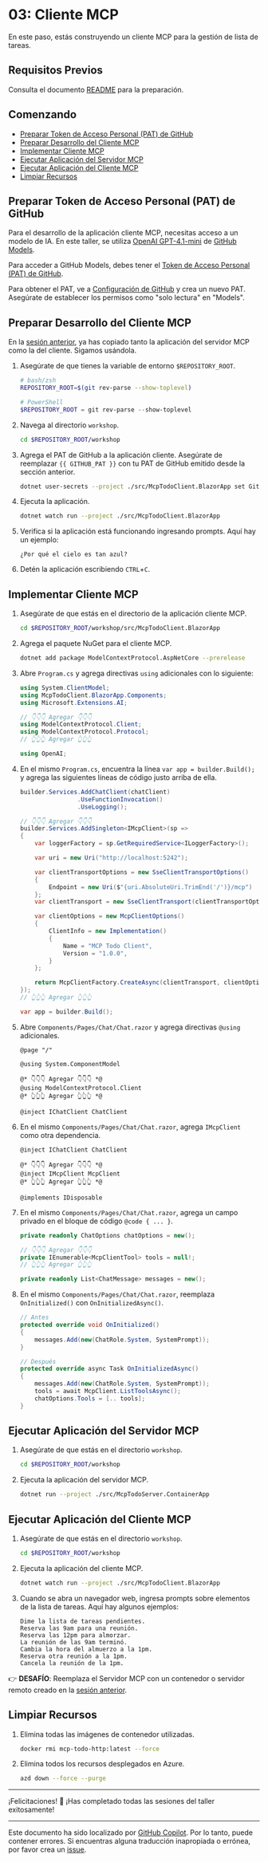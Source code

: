 # 03: Cliente MCP

En este paso, estás construyendo un cliente MCP para la gestión de lista de tareas.

## Requisitos Previos

Consulta el documento [README](../README.md#requisitos-previos) para la preparación.

## Comenzando

- [Preparar Token de Acceso Personal (PAT) de GitHub](#preparar-token-de-acceso-personal-pat-de-github)
- [Preparar Desarrollo del Cliente MCP](#preparar-desarrollo-del-cliente-mcp)
- [Implementar Cliente MCP](#implementar-cliente-mcp)
- [Ejecutar Aplicación del Servidor MCP](#ejecutar-aplicación-del-servidor-mcp)
- [Ejecutar Aplicación del Cliente MCP](#ejecutar-aplicación-del-cliente-mcp)
- [Limpiar Recursos](#limpiar-recursos)

## Preparar Token de Acceso Personal (PAT) de GitHub

Para el desarrollo de la aplicación cliente MCP, necesitas acceso a un modelo de IA. En este taller, se utiliza [OpenAI GPT-4.1-mini](https://github.com/marketplace/models/azure-openai/gpt-4-1-mini) de [GitHub Models](https://github.com/marketplace?type=models).

Para acceder a GitHub Models, debes tener el [Token de Acceso Personal (PAT) de GitHub](https://docs.github.com/authentication/keeping-your-account-and-data-secure/managing-your-personal-access-tokens).

Para obtener el PAT, ve a [Configuración de GitHub](https://github.com/settings/personal-access-tokens/new) y crea un nuevo PAT. Asegúrate de establecer los permisos como "solo lectura" en "Models".

## Preparar Desarrollo del Cliente MCP

En la [sesión anterior](./01-mcp-server.md), ya has copiado tanto la aplicación del servidor MCP como la del cliente. Sigamos usándola.

1. Asegúrate de que tienes la variable de entorno `$REPOSITORY_ROOT`.

   ```bash
   # bash/zsh
   REPOSITORY_ROOT=$(git rev-parse --show-toplevel)
   ```

   ```powershell
   # PowerShell
   $REPOSITORY_ROOT = git rev-parse --show-toplevel
   ```

1. Navega al directorio `workshop`.

    ```bash
    cd $REPOSITORY_ROOT/workshop
    ```

1. Agrega el PAT de GitHub a la aplicación cliente. Asegúrate de reemplazar `{{ GITHUB_PAT }}` con tu PAT de GitHub emitido desde la sección anterior.

    ```bash
    dotnet user-secrets --project ./src/McpTodoClient.BlazorApp set GitHubModels:Token "{{ GITHUB_PAT }}"
    ```

1. Ejecuta la aplicación.

    ```bash
    dotnet watch run --project ./src/McpTodoClient.BlazorApp
    ```

1. Verifica si la aplicación está funcionando ingresando prompts. Aquí hay un ejemplo:

    ```text
    ¿Por qué el cielo es tan azul?
    ```

1. Detén la aplicación escribiendo `CTRL`+`C`.

## Implementar Cliente MCP

1. Asegúrate de que estás en el directorio de la aplicación cliente MCP.

    ```bash
    cd $REPOSITORY_ROOT/workshop/src/McpTodoClient.BlazorApp
    ```

1. Agrega el paquete NuGet para el cliente MCP.

    ```bash
    dotnet add package ModelContextProtocol.AspNetCore --prerelease
    ```

1. Abre `Program.cs` y agrega directivas `using` adicionales con lo siguiente:

    ```csharp
    using System.ClientModel;
    using McpTodoClient.BlazorApp.Components;
    using Microsoft.Extensions.AI;
    
    // 👇👇👇 Agregar 👇👇👇
    using ModelContextProtocol.Client;
    using ModelContextProtocol.Protocol;
    // 👆👆👆 Agregar 👆👆👆
    
    using OpenAI;
    ```

1. En el mismo `Program.cs`, encuentra la línea `var app = builder.Build();` y agrega las siguientes líneas de código justo arriba de ella.

    ```csharp
    builder.Services.AddChatClient(chatClient)
                    .UseFunctionInvocation()
                    .UseLogging();
    
    // 👇👇👇 Agregar 👇👇👇
    builder.Services.AddSingleton<IMcpClient>(sp =>
    {
        var loggerFactory = sp.GetRequiredService<ILoggerFactory>();
    
        var uri = new Uri("http://localhost:5242");
    
        var clientTransportOptions = new SseClientTransportOptions()
        {
            Endpoint = new Uri($"{uri.AbsoluteUri.TrimEnd('/')}/mcp")
        };
        var clientTransport = new SseClientTransport(clientTransportOptions, loggerFactory);
    
        var clientOptions = new McpClientOptions()
        {
            ClientInfo = new Implementation()
            {
                Name = "MCP Todo Client",
                Version = "1.0.0",
            }
        };
    
        return McpClientFactory.CreateAsync(clientTransport, clientOptions, loggerFactory).GetAwaiter().GetResult();
    });
    // 👆👆👆 Agregar 👆👆👆
    
    var app = builder.Build();
    ```

1. Abre `Components/Pages/Chat/Chat.razor` y agrega directivas `@using` adicionales.

    ```razor
    @page "/"
    
    @using System.ComponentModel
    
    @* 👇👇👇 Agregar 👇👇👇 *@
    @using ModelContextProtocol.Client
    @* 👆👆👆 Agregar 👆👆👆 *@
    
    @inject IChatClient ChatClient
    ```

1. En el mismo `Components/Pages/Chat/Chat.razor`, agrega `IMcpClient` como otra dependencia.

    ```razor
    @inject IChatClient ChatClient
    
    @* 👇👇👇 Agregar 👇👇👇 *@
    @inject IMcpClient McpClient
    @* 👆👆👆 Agregar 👆👆👆 *@
    
    @implements IDisposable
    ```

1. En el mismo `Components/Pages/Chat/Chat.razor`, agrega un campo privado en el bloque de código `@code { ... }`.

    ```csharp
    private readonly ChatOptions chatOptions = new();
    
    // 👇👇👇 Agregar 👇👇👇
    private IEnumerable<McpClientTool> tools = null!;
    // 👆👆👆 Agregar 👆👆👆
    
    private readonly List<ChatMessage> messages = new();
    ```

1. En el mismo `Components/Pages/Chat/Chat.razor`, reemplaza `OnInitialized()` con `OnInitializedAsync()`.

    ```csharp
    // Antes
    protected override void OnInitialized()
    {
        messages.Add(new(ChatRole.System, SystemPrompt));
    }
    
    // Después
    protected override async Task OnInitializedAsync()
    {
        messages.Add(new(ChatRole.System, SystemPrompt));
        tools = await McpClient.ListToolsAsync();
        chatOptions.Tools = [.. tools];
    }
    ```

## Ejecutar Aplicación del Servidor MCP

1. Asegúrate de que estás en el directorio `workshop`.

    ```bash
    cd $REPOSITORY_ROOT/workshop
    ```

1. Ejecuta la aplicación del servidor MCP.

    ```bash
    dotnet run --project ./src/McpTodoServer.ContainerApp
    ```

## Ejecutar Aplicación del Cliente MCP

1. Asegúrate de que estás en el directorio `workshop`.

    ```bash
    cd $REPOSITORY_ROOT/workshop
    ```

1. Ejecuta la aplicación del cliente MCP.

    ```bash
    dotnet watch run --project ./src/McpTodoClient.BlazorApp
    ```

1. Cuando se abra un navegador web, ingresa prompts sobre elementos de la lista de tareas. Aquí hay algunos ejemplos:

    ```text
    Dime la lista de tareas pendientes.
    Reserva las 9am para una reunión.
    Reserva las 12pm para almorzar.
    La reunión de las 9am terminó.
    Cambia la hora del almuerzo a la 1pm.
    Reserva otra reunión a la 1pm.
    Cancela la reunión de la 1pm.
    ```

👉 **DESAFÍO**: Reemplaza el Servidor MCP con un contenedor o servidor remoto creado en la [sesión anterior](./02-mcp-remote-server.md).

## Limpiar Recursos

1. Elimina todas las imágenes de contenedor utilizadas.

    ```bash
    docker rmi mcp-todo-http:latest --force
    ```

1. Elimina todos los recursos desplegados en Azure.

    ```bash
    azd down --force --purge
    ```

---

¡Felicitaciones! 🎉 ¡Has completado todas las sesiones del taller exitosamente!

---

Este documento ha sido localizado por [GitHub Copilot](https://docs.github.com/copilot/about-github-copilot/what-is-github-copilot). Por lo tanto, puede contener errores. Si encuentras alguna traducción inapropiada o errónea, por favor crea un [issue](../../../../../issues).
